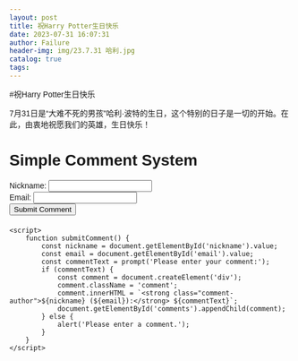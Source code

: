 ```yaml
---
layout: post
title: 祝Harry Potter生日快乐
date: 2023-07-31 16:07:31
author: Failure
header-img: img/23.7.31 哈利.jpg
catalog: true
tags:
---
```

#祝Harry Potter生日快乐

7月31日是“大难不死的男孩”哈利·波特的生日，这个特别的日子是一切的开始。在此，由衷地祝愿我们的英雄，生日快乐！
 
<!DOCTYPE html>
<html lang="en">
<head>
    <meta charset="UTF-8">
    <meta name="viewport" content="width=device-width, initial-scale=1.0">
    <title>Simple Comment System</title>
    <style>
        body {
            font-family: Arial, sans-serif;
        }
        .comment-form {
            margin-bottom: 20px;
        }
        .comment {
            border: 1px solid #ccc;
            padding: 10px;
            margin-bottom: 10px;
        }
        .comment-author {
            font-weight: bold;
        }
        .comment-content {
            margin-top: 5px;
        }
    </style>
</head>
<body>
    <h1>Simple Comment System</h1>
    <div class="comment-form">
        <label for="nickname">Nickname:</label>
        <input type="text" id="nickname" required>
        <br>
        <label for="email">Email:</label>
        <input type="email" id="email" required>
        <br>
        <button onclick="submitComment()">Submit Comment</button>
    </div>
    <div id="comments"></div>

    <script>
        function submitComment() {
            const nickname = document.getElementById('nickname').value;
            const email = document.getElementById('email').value;
            const commentText = prompt('Please enter your comment:');
            if (commentText) {
                const comment = document.createElement('div');
                comment.className = 'comment';
                comment.innerHTML = `<strong class="comment-author">${nickname} (${email}):</strong> ${commentText}`;
                document.getElementById('comments').appendChild(comment);
            } else {
                alert('Please enter a comment.');
            }
        }
    </script>
</body>
</html>


